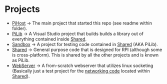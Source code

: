 # Projects
 - [PiHost](/project/PiHost) -> The main project that started this repo (see readme within folder).
 - [PiLib](/project/PiLib) -> A Visual Studio project that builds builds a library out of everything contained inside [Shared](/project/Shared).
 - [Sandbox](/project/Sandbox) -> A project for testing code contained in [Shared](/project/Shared) (AKA PiLib).
 - [Shared](/project/Shared) -> General purpose code that is designed for RPI (although some is cross-platform). This is shared by all the other projects and is known as PiLib. 
 - [WebServer](/project/WebServer) -> A from-scratch webserver that utilizes linux socketing (Basically just a test project for the [networking code](/project/Shared/Source/PiLib/Network) located within [Shared](/project/Shared)).
